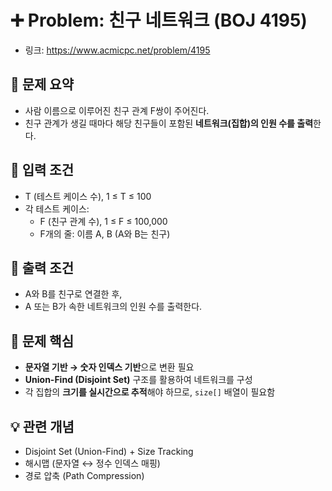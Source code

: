 # ➕ Problem: 친구 네트워크 (BOJ 4195)

- 링크: https://www.acmicpc.net/problem/4195

## 📌 문제 요약

- 사람 이름으로 이루어진 친구 관계 F쌍이 주어진다.
- 친구 관계가 생길 때마다 해당 친구들이 포함된 **네트워크(집합)의 인원 수를 출력**한다.

## 🔢 입력 조건

- T (테스트 케이스 수), 1 ≤ T ≤ 100
- 각 테스트 케이스:
  - F (친구 관계 수), 1 ≤ F ≤ 100,000
  - F개의 줄: 이름 A, B (A와 B는 친구)

## 🎯 출력 조건

- A와 B를 친구로 연결한 후,
- A 또는 B가 속한 네트워크의 인원 수를 출력한다.

## 🧠 문제 핵심

- **문자열 기반 → 숫자 인덱스 기반**으로 변환 필요
- **Union-Find (Disjoint Set)** 구조를 활용하여 네트워크를 구성
- 각 집합의 **크기를 실시간으로 추적**해야 하므로, `size[]` 배열이 필요함

## 💡 관련 개념

- Disjoint Set (Union-Find) + Size Tracking
- 해시맵 (문자열 ↔ 정수 인덱스 매핑)
- 경로 압축 (Path Compression)
